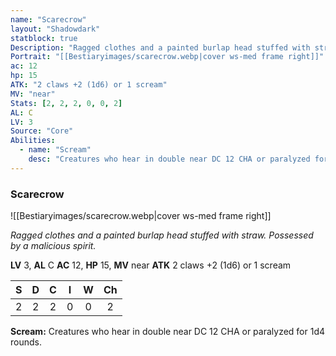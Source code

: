 ```yaml
---
name: "Scarecrow"
layout: "Shadowdark"
statblock: true
Description: "Ragged clothes and a painted burlap head stuffed with straw. Possessed by a malicious spirit."
Portrait: "[[Bestiaryimages/scarecrow.webp|cover ws-med frame right]]"
ac: 12
hp: 15
ATK: "2 claws +2 (1d6) or 1 scream"
MV: "near"
Stats: [2, 2, 2, 0, 0, 2]
AL: C
LV: 3
Source: "Core"
Abilities:
  - name: "Scream"
    desc: "Creatures who hear in double near DC 12 CHA or paralyzed for 1d4 rounds."
---
```


### Scarecrow

![[Bestiaryimages/scarecrow.webp|cover ws-med frame right]]

_Ragged clothes and a painted burlap head stuffed with straw. Possessed by a malicious spirit._

**LV** 3, **AL** C
**AC** 12, **HP** 15, **MV** near
**ATK** 2 claws +2 (1d6) or 1 scream

|  S  |  D  |  C  |  I  |  W  |  Ch  |
|:---:|:---:|:---:|:---:|:---:|:----:|
| 2 | 2 | 2 | 0 | 0 | 2 |

**Scream:** Creatures who hear in double near DC 12 CHA or paralyzed for 1d4 rounds.

